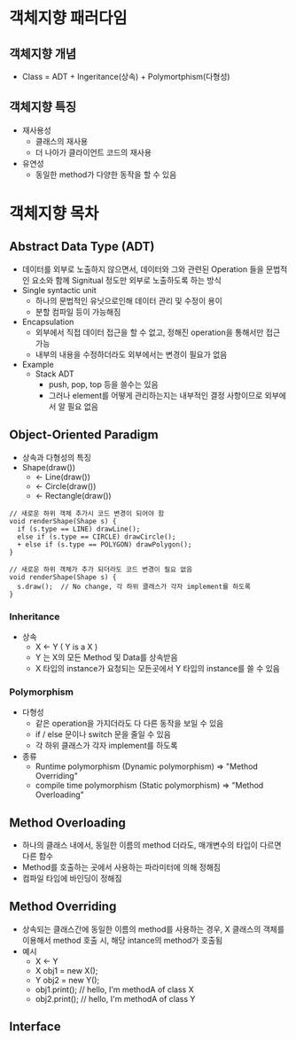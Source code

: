 # 객체지향 패러다임

## 객체지향 개념
 - Class = ADT + Ingeritance(상속) + Polymortphism(다형성)

## 객체지향 특징
 - 재사용성
   - 클래스의 재사용
   - 더 나아가 클라이언트 코드의 재사용
 - 유연성
   - 동일한 method가 다양한 동작을 할 수 있음

# 객체지향 목차

## Abstract Data Type (ADT)
 - 데이터를 외부로 노출하지 않으면서, 데이터와 그와 관련된 Operation 들을 문법적인 요소와 함께 Signitual 정도만 외부로 노출하도록 하는 방식
 - Single syntactic unit
   - 하나의 문법적인 유닛으로인해 데이터 관리 및 수정이 용이
   - 분할 컴파일 등이 가능해짐
 - Encapsulation
   - 외부에서 직접 데이터 접근을 할 수 없고, 정해진 operation을 통해서만 접근 가능
   - 내부의 내용을 수정하더라도 외부에서는 변경이 필요가 없음
 - Example
   - Stack ADT
     - push, pop, top 등을 쓸수는 있음
     - 그러나 element를 어떻게 관리하는지는 내부적인 결정 사항이므로 외부에서 알 필요 없음

## Object-Oriented Paradigm
 - 상속과 다형성의 특징
 - Shape(draw())
   - <- Line(draw())
   - <- Circle(draw())
   - <- Rectangle(draw())
```
// 새로운 하위 객체 추가시 코드 변경이 되어야 함
void renderShape(Shape s) {
  if (s.type == LINE) drawLine();
  else if (s.type == CIRCLE) drawCircle();
  + else if (s.type == POLYGON) drawPolygon();
}

// 새로운 하위 객체가 추가 되더라도 코드 변경이 필요 없음
void renderShape(Shape s) {
  s.draw();  // No change, 각 하위 클래스가 각자 implement를 하도록
}
```

### Inheritance
 - 상속
   - X <- Y ( Y is a X )
   - Y 는 X의 모든 Method 및 Data를 상속받음
   - X 타입의 instance가 요청되는 모든곳에서 Y 타입의 instance를 쓸 수 있음
 
### Polymorphism
 - 다형성
   - 같은 operation을 가지더라도 다 다른 동작을 보일 수 있음
   - if / else 문이나 switch 문을 줄일 수 있음
   - 각 하위 클래스가 각자 implement를 하도록
 - 종류
   - Runtime polymorphism (Dynamic polymorphism) => "Method Overriding"
   - compile time polymorphism (Static polymorphism) => "Method Overloading"

## Method Overloading
 - 하나의 클래스 내에서, 동일한 이름의 method 더라도, 매개변수의 타입이 다르면 다른 함수
 - Method를 호출하는 곳에서 사용하는 파라미터에 의해 정해짐
 - 컴파일 타임에 바인딩이 정해짐

## Method Overriding
 - 상속되는 클래스간에 동일한 이름의 method를 사용하는 경우, X 클래스의 객체를 이용해서 method 호출 시, 해당 intance의 method가 호출됨
 - 예시
   - X <- Y
   - X obj1 = new X();
   - Y obj2 = new Y();
   - obj1.print();  // hello, I'm methodA of class X
   - obj2.print();  // hello, I'm methodA of class Y

## Interface
